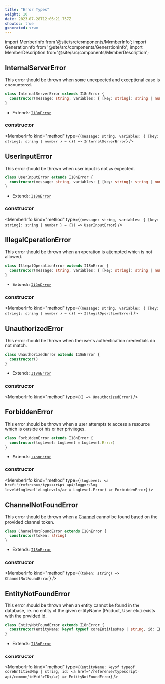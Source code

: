 ```yaml
---
title: "Error Types"
weight: 10
date: 2023-07-28T12:05:21.757Z
showtoc: true
generated: true
---
```

<!-- This file was generated from the Vendure source. Do not modify. Instead, re-run the "docs:build" script -->
import MemberInfo from '@site/src/components/MemberInfo';
import GenerationInfo from '@site/src/components/GenerationInfo';
import MemberDescription from '@site/src/components/MemberDescription';


## InternalServerError

<GenerationInfo sourceFile="packages/core/src/common/error/errors.ts" sourceLine="14" packageName="@vendure/core" />

This error should be thrown when some unexpected and exceptional case is encountered.

```ts title="Signature"
class InternalServerError extends I18nError {
  constructor(message: string, variables: { [key: string]: string | number } = {})
}
```
* Extends: <code><a href='/reference/typescript-api/errors/i18n-error#i18nerror'>I18nError</a></code>



<div className="members-wrapper">

### constructor

<MemberInfo kind="method" type={`(message: string, variables: { [key: string]: string | number } = {}) => InternalServerError`}   />




</div>


## UserInputError

<GenerationInfo sourceFile="packages/core/src/common/error/errors.ts" sourceLine="27" packageName="@vendure/core" />

This error should be thrown when user input is not as expected.

```ts title="Signature"
class UserInputError extends I18nError {
  constructor(message: string, variables: { [key: string]: string | number } = {})
}
```
* Extends: <code><a href='/reference/typescript-api/errors/i18n-error#i18nerror'>I18nError</a></code>



<div className="members-wrapper">

### constructor

<MemberInfo kind="method" type={`(message: string, variables: { [key: string]: string | number } = {}) => UserInputError`}   />




</div>


## IllegalOperationError

<GenerationInfo sourceFile="packages/core/src/common/error/errors.ts" sourceLine="40" packageName="@vendure/core" />

This error should be thrown when an operation is attempted which is not allowed.

```ts title="Signature"
class IllegalOperationError extends I18nError {
  constructor(message: string, variables: { [key: string]: string | number } = {})
}
```
* Extends: <code><a href='/reference/typescript-api/errors/i18n-error#i18nerror'>I18nError</a></code>



<div className="members-wrapper">

### constructor

<MemberInfo kind="method" type={`(message: string, variables: { [key: string]: string | number } = {}) => IllegalOperationError`}   />




</div>


## UnauthorizedError

<GenerationInfo sourceFile="packages/core/src/common/error/errors.ts" sourceLine="53" packageName="@vendure/core" />

This error should be thrown when the user's authentication credentials do not match.

```ts title="Signature"
class UnauthorizedError extends I18nError {
  constructor()
}
```
* Extends: <code><a href='/reference/typescript-api/errors/i18n-error#i18nerror'>I18nError</a></code>



<div className="members-wrapper">

### constructor

<MemberInfo kind="method" type={`() => UnauthorizedError`}   />




</div>


## ForbiddenError

<GenerationInfo sourceFile="packages/core/src/common/error/errors.ts" sourceLine="67" packageName="@vendure/core" />

This error should be thrown when a user attempts to access a resource which is outside of
his or her privileges.

```ts title="Signature"
class ForbiddenError extends I18nError {
  constructor(logLevel: LogLevel = LogLevel.Error)
}
```
* Extends: <code><a href='/reference/typescript-api/errors/i18n-error#i18nerror'>I18nError</a></code>



<div className="members-wrapper">

### constructor

<MemberInfo kind="method" type={`(logLevel: <a href='/reference/typescript-api/logger/log-level#loglevel'>LogLevel</a> = LogLevel.Error) => ForbiddenError`}   />




</div>


## ChannelNotFoundError

<GenerationInfo sourceFile="packages/core/src/common/error/errors.ts" sourceLine="81" packageName="@vendure/core" />

This error should be thrown when a <a href='/reference/typescript-api/entities/channel#channel'>Channel</a> cannot be found based on the provided
channel token.

```ts title="Signature"
class ChannelNotFoundError extends I18nError {
  constructor(token: string)
}
```
* Extends: <code><a href='/reference/typescript-api/errors/i18n-error#i18nerror'>I18nError</a></code>



<div className="members-wrapper">

### constructor

<MemberInfo kind="method" type={`(token: string) => ChannelNotFoundError`}   />




</div>


## EntityNotFoundError

<GenerationInfo sourceFile="packages/core/src/common/error/errors.ts" sourceLine="95" packageName="@vendure/core" />

This error should be thrown when an entity cannot be found in the database, i.e. no entity of
the given entityName (Product, User etc.) exists with the provided id.

```ts title="Signature"
class EntityNotFoundError extends I18nError {
  constructor(entityName: keyof typeof coreEntitiesMap | string, id: ID)
}
```
* Extends: <code><a href='/reference/typescript-api/errors/i18n-error#i18nerror'>I18nError</a></code>



<div className="members-wrapper">

### constructor

<MemberInfo kind="method" type={`(entityName: keyof typeof coreEntitiesMap | string, id: <a href='/reference/typescript-api/common/id#id'>ID</a>) => EntityNotFoundError`}   />




</div>
